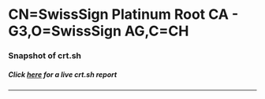 # CN=SwissSign Platinum Root CA - G3,O=SwissSign AG,C=CH
### Snapshot of crt.sh
##### Click [here](https://crt.sh/?q=Serial_F6E3176E90FFA85F0351025D3A102E) for a live crt.sh report

---
